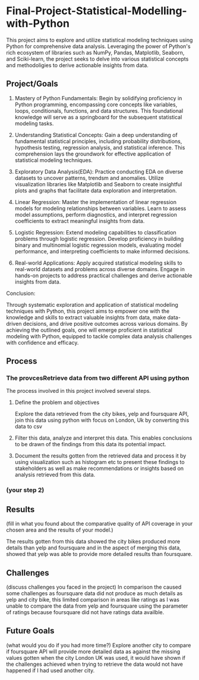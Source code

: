 # Final-Project-Statistical-Modelling-with-Python

This project aims to explore and utilize statistical modeling techniques using Python for comprehensive data analysis. Leveraging the power of Python's
rich ecosystem of libraries such as NumPy, Pandas, Matplotlib, Seaborn, and Sciki-learn, the project seeks to delve into various statistical concepts
and methodoligies to derive actionable insights from data.

## Project/Goals

1. Mastery of Python Fundamentals: Begin by solidifying proficiency in Python programming, encompassing core concepts like variables, loops, conditionals,
   functions, and data structures. This foundational knowledge will serve as a springboard for the subsequent statistical modeling tasks.

2. Understanding Statistical Concepts: Gain a deep understanding of fundamental statistical principles, including probability distributions, hypothesis testing,
   regression analysis, and statistical inference. This comprehension lays the groundwork for effective application of statistical modeling techniques.

3. Exploratory Data Analysis(EDA): Practice conducting EDA on diverse datasets to uncover patterns, trendsm and anomalies. Utilize visualization libraries
   like Matplotlib and Seaborn to create insightful plots and graphs that facilitate data exploration and interpretation.

4. Linear Regression: Master the implementation of linear regression models for modeling relationships between variables. Learn to assess model assumptions,
   perform diagnostics, and interpret regression coefficients to extract meaningful insights from data.

5. Logistic Regression: Extend modeling capabilities to classification problems through logistic regression. Develop proficiency in building binary and
   multinomial logistic regression models, evaluating model performance, and interpreting coefficients to make informed decisions.

6. Real-world Applications: Apply acquired statistical modeling skills to real-world datasets and problems across diverse domains.
   Engage in hands-on projects to address practical challenges and derive actionable insights from data.
   
Conclusion:

Through systematic exploration and application of statistical modeling techniques with Python, this project aims to empower one with the knowledge and 
skills to extract valuable insights from data, make data-driven decisions, and drive positive outcomes across various domains.
By achieving the outlined goals, one will emerge proficient in statistical modeling with Python, equipped to tackle complex data analysis challenges with confidence and efficacy.

## Process
### The provcesRetrieve data from two different API using python

The process involved in this project involved several steps.

1. Define the problem and objectives

   Explore the data retrieved from the city bikes, yelp and foursquare API, join this data using python with focus on        London, Uk by converting this data to csv

2. Filter this data, analyze and interpret this data. This enables conclusions to be drawn of the findings from this data 
   its potential impact.
  
3. Document the results gotten from the retrieved data and process it by using visualization such as histogram etc to        present these findings to stakeholders as well as make recommendations or insights based on analysis retrieved from 
   this data.
   
### (your step 2)

## Results
(fill in what you found about the comparative quality of API coverage in your chosen area and the results of your model.)

The results gotten from this data showed the city bikes produced more details than yelp and foursquare and in the aspect of merging this data, showed that yelp was able to provide more detailed results than foursquare.

## Challenges 
(discuss challenges you faced in the project)
In comparison the caused some challenges as foursquare data did not produce as much details as yelp and city bike, this limited comparison in areas like ratings as I was unable to compare the data from yelp and foursquare using the parameter of ratings because foursquare did not have ratings data availble.

## Future Goals
(what would you do if you had more time?)
Explore another city to compare if foursquare API will provide more detailed data as against the missing values gotten when the city London UK was used, it would have shown if the challenges achieved when trying to retrieve the data would not have happened if I had used another city.
